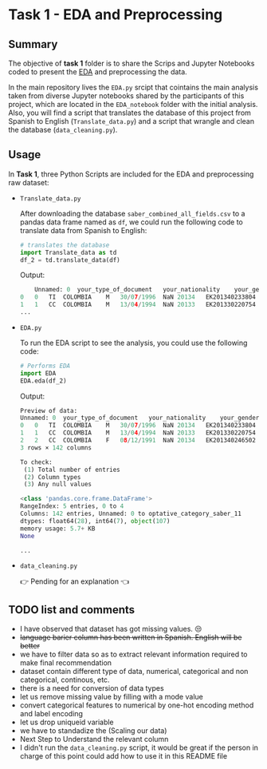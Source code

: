 # Task 1 - EDA and Preprocessing

## Summary

The objective of __task 1__ folder is to share the Scrips and Jupyter Notebooks coded to present the [EDA](https://en.wikipedia.org/wiki/Exploratory_data_analysis) and preprocessing the data.  

In the main repository lives the `EDA.py` srcipt that cointains the main analysis taken from diverse Jupyter notebooks shared by the participants of this project, which are located in the `EDA_notebook` folder with the initial analysis. Also, you will find a script that translates the database of this project from Spanish to English (`Translate_data.py`) and a script that wrangle and clean the database (`data_cleaning.py`).


## Usage

In __Task 1__, three Python Scripts are included for the EDA and preprocessing raw dataset:

- `Translate_data.py`  

    After downloading the database `saber_combined_all_fields.csv` to a pandas data frame named as `df`, we could run the following code to translate data from Spanish to English:

    ```python
    # translates the database
    import Translate_data as td
    df_2 = td.translate_data(df)
    ```
    
    Output:  
    
    ```python
    	Unnamed: 0	your_type_of_document	your_nationality	your_gender	your_birthdate	your_foreigner	period	your_consecutive	your_marital_status	your_student	...
    0	0	TI	COLOMBIA	M	30/07/1996	NaN	20134	EK201340233804	Single	STUDENT	...
    1	1	CC	COLOMBIA	M	13/04/1994	NaN	20133	EK201330220754	Single	STUDENT	...
    ...
    
    ```

- `EDA.py`  

    To run the EDA script to see the analysis, you could use the following code:

    ```python
    # Performs EDA
    import EDA
    EDA.eda(df_2)
    ```
    
    Output:  
    
    ```python
    Preview of data:
    Unnamed: 0	your_type_of_document	your_nationality	your_gender	your_birthdate	your_foreigner	period	your_consecutive	your_marital_status	your_student	...
    0	0	TI	COLOMBIA	M	30/07/1996	NaN	20134	EK201340233804	Single	STUDENT	...
    1	1	CC	COLOMBIA	M	13/04/1994	NaN	20133	EK201330220754	Single	STUDENT	...
    2	2	CC	COLOMBIA	F	08/12/1991	NaN	20134	EK201340246502	Single	STUDENT	...
    3 rows × 142 columns

    To check: 
     (1) Total number of entries 
     (2) Column types 
     (3) Any null values

    <class 'pandas.core.frame.DataFrame'>
    RangeIndex: 5 entries, 0 to 4
    Columns: 142 entries, Unnamed: 0 to optative_category_saber_11
    dtypes: float64(28), int64(7), object(107)
    memory usage: 5.7+ KB
    None
    
    ...
    
    ```
    
- `data_cleaning.py`  

    👉 Pending for an explanation 👈


## TODO list and comments 

- I have observed that dataset has got missing values. 😒
- ~~language barier column has been written in Spanish. English will be better~~  
- we have to filter data so as to extract relevant information required to make final recommendation  
- dataset contain different type of data, numerical, categorical and non categorical, continous, etc.  
- there is a need for conversion of data types  
- let us remove missing value by filling with a mode value  
- convert categorical features to numerical by one-hot encoding method and label encoding  
- let us drop uniqueid variable  
- we have to standadize the (Scaling our data)  
- Next Step to Understand the relevant column  
- I didn't run the `data_cleaning.py` script, it would be great if the person in charge of this point could add how to use it in this README file  
